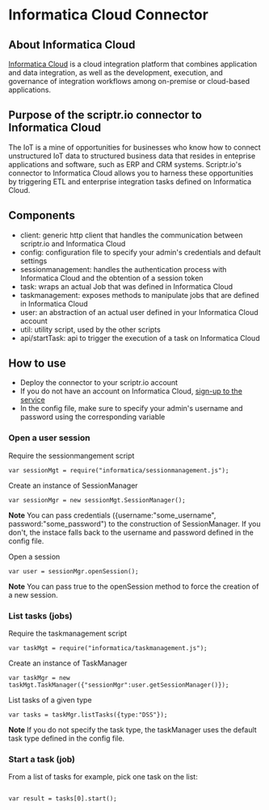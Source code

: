# Informatica Cloud Connector

## About Informatica Cloud

[Informatica Cloud](https://www.informatica.com/) is a cloud integration platform that combines application and data integration, as well as the development, execution, and governance of integration workflows among on-premise or cloud-based applications.

## Purpose of the scriptr.io connector to Informatica Cloud

The IoT is a mine of opportunities for businesses who know how to connect unstructured IoT data to structured business data that resides in enteprise applications and software, such as ERP and CRM systems. Scriptr.io's connector to Informatica Cloud allows you to harness these opportunities by triggering ETL and enterprise integration tasks defined on Informatica Cloud.

## Components

*   client: generic http client that handles the communication between scriptr.io and Informatica Cloud
*   config: configuration file to specify your admin's credentials and default settings
*   sessionmanagement: handles the authentication process with Informatica Cloud and the obtention of a session token
*   task: wraps an actual Job that was defined in Informatica Cloud
*   taskmanagement: exposes methods to manipulate jobs that are defined in Informatica Cloud
*   user: an abstraction of an actual user defined in your Informatica Cloud account
*   util: utility script, used by the other scripts
*	api/startTask: api to trigger the execution of a task on Informatica Cloud</li>

## How to use

*   Deploy the connector to your scriptr.io account
*   If you do not have an account on Informatica Cloud, [sign-up to the service](https://marketplace.informatica.com/login.jspa?fromMP=3190&clickedOnDownload=sd)
*   In the config file, make sure to specify your admin's username and password using the corresponding variable

### Open a user session


Require the sessionmangement script

`var sessionMgt = require("informatica/sessionmanagement.js");`

Create an instance of SessionManager

`var sessionMgr = new sessionMgt.SessionManager();`

**Note** You can pass credentials ({username:"some_username", password:"some_password") to the construction of SessionManager. If you don't, the instace falls back to the username and password defined in the config file.

Open a session

`var user = sessionMgr.openSession();`

**Note** You can pass true to the openSession method to force the creation of a new session.

### List tasks (jobs)

Require the taskmanagement script

`var taskMgt = require("informatica/taskmanagement.js");`

Create an instance of TaskManager

`var taskMgr = new taskMgt.TaskManager({"sessionMgr":user.getSessionManager()});`

List tasks of a given type

`var tasks = taskMgr.listTasks({type:"DSS"});`

**Note** If you do not specify the task type, the taskManager uses the default task type defined in the config file.

<h3>Start a task (job)</h3>
<p>
From a list of tasks for example, pick one task on the list:
</p>
<code>
var result = tasks[0].start();
</code>

